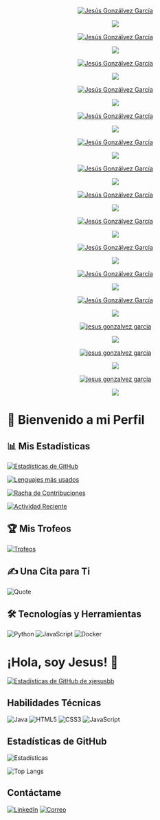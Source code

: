 <p align="center">
  <a href="https://github.com/jesusgonzalvezgarcia">
    <img src="https://readme-typing-svg.demolab.com/?lines=Jesús%20Gonzálvez%20García&font=Ubuntu&center=true&width=800&height=100&color=800080&vCenter=true&size=50" alt="Jesús Gonzálvez García" /></a>
</p>

<p align="center">
  <a href="https://github.com/DenverCoder1/readme-typing-svg">
    <img src="https://readme-typing-svg.demolab.com/?lines=Programador%20Autodidacta;Entusiasta%20del%20Open%20Source;Siempre%20Curioso;&font=Fira%20Sans&center=true&width=600&height=50&color=FF6347&vCenter=true&pause=1000&size=22" /></a>
</p>


<p align="center">
  <a href="https://github.com/jesusgonzalvezgarcia">
    <img src="https://readme-typing-svg.demolab.com/?lines=Jesús%20Gonzálvez%20García&font=Montserrat&center=true&width=800&height=100&color=FF8C00&vCenter=true&size=50" alt="Jesús Gonzálvez García" /></a>
</p>

<p align="center">
  <a href="https://github.com/DenverCoder1/readme-typing-svg">
    <img src="https://readme-typing-svg.demolab.com/?lines=Desarrollador%20Web;Explorador%20Tecnológico;Amante%20del%20Conocimiento;&font=Lato&center=true&width=600&height=50&color=00CED1&vCenter=true&pause=1000&size=22" /></a>
</p>


<p align="center">
  <a href="https://github.com/jesusgonzalvezgarcia">
    <img src="https://readme-typing-svg.demolab.com/?lines=Jesús%20Gonzálvez%20García&font=Roboto%20Slab&center=true&width=800&height=100&color=DC143C&vCenter=true&size=55" alt="Jesús Gonzálvez García" /></a>
</p>

<p align="center">
  <a href="https://github.com/DenverCoder1/readme-typing-svg">
    <img src="https://readme-typing-svg.demolab.com/?lines=Desarrollador%20Back-end;Apasionado%20por%20la%20IA;Amante%20del%20Código%20Limpio;&font=Inconsolata&center=true&width=600&height=50&color=20B2AA&vCenter=true&pause=1000&size=22" /></a>
</p>


<p align="center">
  <a href="https://github.com/jesusgonzalvezgarcia">
    <img src="https://readme-typing-svg.demolab.com/?lines=Jesús%20Gonzálvez%20García&font=Pacifico&center=true&width=800&height=100&color=50C878&vCenter=true&size=60" alt="Jesús Gonzálvez García" /></a>
</p>

<p align="center">
  <a href="https://github.com/DenverCoder1/readme-typing-svg">
    <img src="https://readme-typing-svg.demolab.com/?lines=Ingeniero%20de%20Software;Amante%20de%20la%20Innovación;Colaborador%20Open%20Source;&font=Roboto&center=true&width=600&height=50&color=8A2BE2&vCenter=true&pause=1000&size=22" /></a>
</p>


<p align="center">
  <a href="https://github.com/jesusgonzalvezgarcia">
    <img src="https://readme-typing-svg.demolab.com/?lines=Jesús%20Gonzálvez%20García&font=Lobster&center=true&width=800&height=100&color=000080&vCenter=true&size=55" alt="Jesús Gonzálvez García" /></a>
</p>

<p align="center">
  <a href="https://github.com/DenverCoder1/readme-typing-svg">
    <img src="https://readme-typing-svg.demolab.com/?lines=Desarrollador%20Full-stack;Apasionado%20por%20la%20Tecnología;Siempre%20Aprendiendo;&font=Verdana&center=true&width=600&height=50&color=FF4500&vCenter=true&pause=1000&size=22" /></a>
</p>

<p align="center">
  <a href="https://github.com/jesusgonzalvezgarcia">
    <img src="https://readme-typing-svg.demolab.com/?lines=Jesús%20Gonzálvez%20García&font=Ubuntu&center=true&width=800&height=100&color=008080&vCenter=true&size=50" alt="Jesús Gonzálvez García" /></a>
</p>

<p align="center">
  <a href="https://github.com/DenverCoder1/readme-typing-svg">
    <img src="https://readme-typing-svg.demolab.com/?lines=Desarrollador%20Full-stack;Apasionado%20por%20la%20Tecnología;Siempre%20Aprendiendo;&font=Fira%20Sans&center=true&width=600&height=50&color=FF6347&vCenter=true&pause=1000&size=22" /></a>
</p>


<p align="center">
  <a href="https://github.com/jesusgonzalvezgarcia">
    <img src="https://readme-typing-svg.demolab.com/?lines=Jesús%20Gonzálvez%20García&font=Playfair%20Display&center=true&width=800&height=100&color=FF4500&vCenter=true&size=55" alt="Jesús Gonzálvez García" /></a>
</p>

<p align="center">
  <a href="https://github.com/DenverCoder1/readme-typing-svg">
    <img src="https://readme-typing-svg.demolab.com/?lines=Desarrollador%20Full-stack;Explorador%20Tecnológico;Amante%20del%20Conocimiento;&font=Source%20Code%20Pro&center=true&width=600&height=50&color=4169E1&vCenter=true&pause=1000&size=22" /></a>
</p>


<p align="center">
  <a href="https://github.com/jesusgonzalvezgarcia">
    <img src="https://readme-typing-svg.demolab.com/?lines=Jesús%20Gonzálvez%20García&font=Raleway&center=true&width=800&height=100&color=DC143C&vCenter=true&size=55" alt="Jesús Gonzálvez García" /></a>
</p>

<p align="center">
  <a href="https://github.com/DenverCoder1/readme-typing-svg">
    <img src="https://readme-typing-svg.demolab.com/?lines=Desarrollador%20Full-stack;Innovador%20y%20Creativo;Apasionado%20por%20la%20Tecnología;&font=Inconsolata&center=true&width=600&height=50&color=20B2AA&vCenter=true&pause=1000&size=22" /></a>
</p>


<p align="center">
  <a href="https://github.com/jesusgonzalvezgarcia">
    <img src="https://readme-typing-svg.demolab.com/?lines=Jesús%20Gonzálvez%20García&font=Oswald&center=true&width=800&height=100&color=FF8C00&vCenter=true&size=50" alt="Jesús Gonzálvez García" /></a>
</p>

<p align="center">
  <a href="https://github.com/DenverCoder1/readme-typing-svg">
    <img src="https://readme-typing-svg.demolab.com/?lines=Desarrollador%20Back-end;Apasionado%20por%20la%20IA;Amante%20del%20open-source;&font=Lato&center=true&width=600&height=50&color=00CED1&vCenter=true&pause=1000&size=22" /></a>
</p>


<p align="center">
  <a href="https://github.com/jesusgonzalvezgarcia">
    <img src="https://readme-typing-svg.demolab.com/?lines=Jesús%20Gonzálvez%20García&font=Great%20Vibes&center=true&width=800&height=100&color=FF1493&vCenter=true&size=60" alt="Jesús Gonzálvez García" /></a>
</p>

<p align="center">
  <a href="https://github.com/DenverCoder1/readme-typing-svg">
    <img src="https://readme-typing-svg.demolab.com/?lines=Desarrollador%20Full-stack;Apasionado%20por%20la%20tecnología;Siempre%20aprendiendo;&font=Roboto%20Mono&center=true&width=600&height=50&color=1E90FF&vCenter=true&pause=1000&size=22" /></a>
</p>


<p align="center">
  <a href="https://github.com/jesusgonzalvezgarcia">
    <img src="https://readme-typing-svg.demolab.com/?lines=Jesús%20Gonzálvez%20García&font=Press%20Start%202P&center=true&width=1000&height=100&color=00FF7F&vCenter=true&size=40" alt="Jesús Gonzálvez García" /></a>
</p>

<p align="center">
  <!-- Animación de texto personalizada -->
  <a href="https://github.com/DenverCoder1/readme-typing-svg">
    <img src="https://readme-typing-svg.demolab.com/?lines=Desarrollador%20Full-stack;Apasionado%20por%20la%20tecnología;Siempre%20aprendiendo%20cosas%20nuevas;&font=Press%20Start%202P&center=true&width=600&height=50&color=FFD700&vCenter=true&pause=1000&size=16" /></a>
</p>


<p align="center">
  <a href="https://github.com/jesusgonzalvezgarcia">
    <img src="https://readme-typing-svg.demolab.com/?lines=Jesús%20Gonzálvez%20García&font=Pacifico&center=true&width=800&height=100&color=FF6F61&vCenter=true&size=50" alt="Jesús Gonzálvez García" /></a>
</p>

<p align="center">
  <!-- Animación de texto personalizada -->
  <a href="https://github.com/DenverCoder1/readme-typing-svg">
    <img src="https://readme-typing-svg.demolab.com/?lines=Desarrollador%20Full-stack;Entusiasta%20de%20la%20IA;Amante%20del%20código%20limpio;&font=Courier%20Prime&center=true&width=600&height=60&color=5D3FD3&vCenter=true&pause=1000&size=24" /></a>
</p>


<p align="center">
  <a href="https://github.com/jesusgonzalvezgarcia">
    <img src="https://readme-typing-svg.demolab.com/?lines=Jesus%20Gonzálvez%20García&font=Monoton&center=true&width=800&height=100&color=0E6BA8&vCenter=true&size=45" alt="jesus gonzalvez garcia" /></a>
</p>

<p align="center">
  <!-- Animación de texto personalizada -->
  <a href="https://github.com/DenverCoder1/readme-typing-svg">
    <img src="https://readme-typing-svg.demolab.com/?lines=Desarrollador%20Full-stack;Apasionado%20por%20la%20tecnología;Siempre%20aprendiendo%20cosas%20nuevas&font=Monoton&center=true&width=440&height=45&color=0E6BA8&vCenter=true&pause=1000&size=22" /></a>
</p>


<p align="center">
  <a href="https://github.com/jesusgonzalvezgarcia">
    <img src="https://readme-typing-svg.demolab.com/?lines=👋%20Hola%2C%20soy%20Jesús%20Gonzálvez%20García!;&font=Ubuntu&center=true&width=1000&height=80&color=58A6FF&vCenter=true&size=40" alt="jesus gonzalvez garcia" /></a>
</p>

<p align="center">
  <!-- Animación de texto personalizada -->
  <a href="https://github.com/DenverCoder1/readme-typing-svg">
    <img src="https://readme-typing-svg.demolab.com/?lines=💻%20Desarrollador%20Full-stack;🚀%20Apasionado%20por%20la%20tecnología;🌱%20Siempre%20aprendiendo%20cosas%20nuevas;&font=Ubuntu&center=true&width=800&height=50&color=F0DB4F&vCenter=true&pause=2000&size=24" /></a>
</p>


<p align="center">
  <a href="https://github.com/jesusgonzalvezgarcia">
    <img src="https://readme-typing-svg.demolab.com/?lines=Jesus%20gonzalvez%20garcia&font=Fira%20Code&center=true&width=800&height=100&color=F75C7E&vCenter=true&size=45" alt="jesus gonzalvez garcia" /></a>
</p>

 
<p align="center">
 
   <a href="https://github.com/DenverCoder1/readme-typing-svg">
    <img src="https://readme-typing-svg.demolab.com/?lines=Desarrollador%20Full-stack;Apasionado%20por%20la%20tecnología;Siempre%20aprendiendo%20cosas%20nuevas&font=Fira%20Code&center=true&width=440&height=45&color=F75C7E&vCenter=true&pause=1000&size=22" /></a>
</p>




# 🌟 Bienvenido a mi Perfil

## 📊 Mis Estadísticas

[![Estadísticas de GitHub](https://github-readme-stats.vercel.app/api?username=TuUsuario&show_icons=true&theme=radical)](https://github.com/TuUsuario)

[![Lenguajes más usados](https://github-readme-stats.vercel.app/api/top-langs/?username=TuUsuario&layout=compact&theme=radical)](https://github.com/TuUsuario)

[![Racha de Contribuciones](https://streak-stats.demolab.com/?user=TuUsuario&theme=radical)](https://git.io/streak-stats)

[![Actividad Reciente](https://github-readme-activity-graph.cyclic.app/graph?username=xjesusbb&theme=radical)](https://github.com/Ashutosh00710/github-readme-activity-graph)

## 🏆 Mis Trofeos

[![Trofeos](https://github-profile-trophy.vercel.app/?username=TuUsuario&theme=radical)](https://github.com/ryo-ma/github-profile-trophy)

## ✍️ Una Cita para Ti

![Quote](https://quotes-github-readme.vercel.app/api?type=horizontal&theme=radical)

## 🛠️ Tecnologías y Herramientas

![Python](https://img.shields.io/badge/Python-3776AB?style=flat&logo=python&logoColor=white)
![JavaScript](https://img.shields.io/badge/JavaScript-F7DF1E?style=flat&logo=javascript&logoColor=black)
![Docker](https://img.shields.io/badge/Docker-2496ED?style=flat&logo=docker&logoColor=white)


# ¡Hola, soy Jesus! 👋

[![Estadísticas de GitHub de xjesusbb](https://github-readme-stats.vercel.app/api?username=xjesusbb&show_icons=true&theme=tokyonight)](https://github.com/xjesusbb)


## Habilidades Técnicas

![Java](https://skillicons.dev/icons?i=java) ![HTML5](https://skillicons.dev/icons?i=html) ![CSS3](https://skillicons.dev/icons?i=css) ![JavaScript](https://skillicons.dev/icons?i=javascript)

## Estadísticas de GitHub

![Estadísticas](https://github-readme-stats.vercel.app/api?username=xjesusbb&show_icons=true&theme=tokyonight)

![Top Langs](https://github-readme-stats.vercel.app/api/top-langs/?username=xjesusbb&layout=compact&theme=tokyonight)

## Contáctame

[![LinkedIn](https://img.shields.io/badge/-LinkedIn-0077B5?style=flat&logo=linkedin&logoColor=white)](TU_LINKEDIN)
[![Correo](https://img.shields.io/badge/-Email-D14836?style=flat&logo=gmail&logoColor=white)](mailto:jesusgonzalvezgarcia2005@gmail.com)

